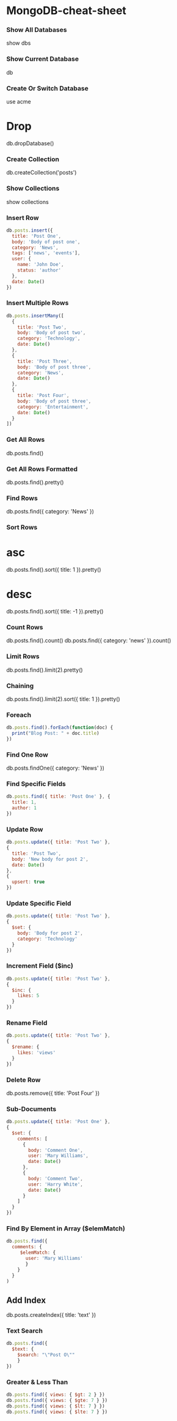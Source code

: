 # MongoDB-cheat-sheet


### Show All Databases

show dbs

### Show Current Database
db
 ### Create Or Switch Database
use acme
# Drop
db.dropDatabase()
### Create Collection
db.createCollection('posts')
### Show Collections
show collections
### Insert Row

```js
db.posts.insert({
  title: 'Post One',
  body: 'Body of post one',
  category: 'News',
  tags: ['news', 'events'],
  user: {
    name: 'John Doe',
    status: 'author'
  },
  date: Date()
})
```

### Insert Multiple Rows
```js
db.posts.insertMany([
  {
    title: 'Post Two',
    body: 'Body of post two',
    category: 'Technology',
    date: Date()
  },
  {
    title: 'Post Three',
    body: 'Body of post three',
    category: 'News',
    date: Date()
  },
  {
    title: 'Post Four',
    body: 'Body of post three',
    category: 'Entertainment',
    date: Date()
  }
])
```
### Get All Rows
db.posts.find()
### Get All Rows Formatted
db.posts.find().pretty()
### Find Rows
db.posts.find({ category: 'News' })
### Sort Rows
# asc
db.posts.find().sort({ title: 1 }).pretty()
# desc
db.posts.find().sort({ title: -1 }).pretty()
### Count Rows
db.posts.find().count()
db.posts.find({ category: 'news' }).count()
### Limit Rows
db.posts.find().limit(2).pretty()
### Chaining
db.posts.find().limit(2).sort({ title: 1 }).pretty()
### Foreach
```js
db.posts.find().forEach(function(doc) {
  print("Blog Post: " + doc.title)
})
```
### Find One Row
db.posts.findOne({ category: 'News' })
### Find Specific Fields
```js
db.posts.find({ title: 'Post One' }, {
  title: 1,
  author: 1
})
```
### Update Row
```js
db.posts.update({ title: 'Post Two' },
{
  title: 'Post Two',
  body: 'New body for post 2',
  date: Date()
},
{
  upsert: true
})
```
### Update Specific Field
```js
db.posts.update({ title: 'Post Two' },
{
  $set: {
    body: 'Body for post 2',
    category: 'Technology'
  }
})
```
### Increment Field ($inc)
```js
db.posts.update({ title: 'Post Two' },
{
  $inc: {
    likes: 5
  }
})
```
### Rename Field
```js
db.posts.update({ title: 'Post Two' },
{
  $rename: {
    likes: 'views'
  }
})
```
### Delete Row
db.posts.remove({ title: 'Post Four' })
### Sub-Documents
```js
db.posts.update({ title: 'Post One' },
{
  $set: {
    comments: [
      {
        body: 'Comment One',
        user: 'Mary Williams',
        date: Date()
      },
      {
        body: 'Comment Two',
        user: 'Harry White',
        date: Date()
      }
    ]
  }
})
```
### Find By Element in Array ($elemMatch)
```js
db.posts.find({
  comments: {
     $elemMatch: {
       user: 'Mary Williams'
       }
    }
  }
)
```
## Add Index
db.posts.createIndex({ title: 'text' })
### Text Search
```js
db.posts.find({
  $text: {
    $search: "\"Post O\""
    }
})
```
### Greater & Less Than
```js
db.posts.find({ views: { $gt: 2 } })
db.posts.find({ views: { $gte: 7 } })
db.posts.find({ views: { $lt: 7 } })
db.posts.find({ views: { $lte: 7 } })
```
